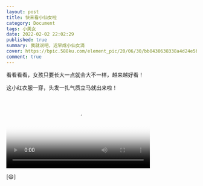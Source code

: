 ```yaml
---
layout: post
title: 快来看小仙女啦
category: Document
tags: 小美女
date: 2022-02-02 22:02:29
published: true
summary: 我就说吧，迟早成小仙女滴
cover: https://bpic.588ku.com/element_pic/20/06/30/bb0430638338a4d24e5bb499bc6f2d59.jpg
comment: true
---
```


看看看看，女孩只要长大一点就会大不一样，越来越好看！

这小红衣服一穿，头发一扎气质立马就出来啦！

<!-- 垃圾优酷
<iframe width='100%' src='https://player.youku.com/embed/XNTg0NDU0MTUwOA==' frameborder=0></iframe>
-->
<video data-v-1cd84dd5="" poster="//ci.xiaohongshu.com/c63c6f61-7615-4581-647a-c27c8073f401?imageView2/2/w/1080/format/jpg" src="http://v.xiaohongshu.com/01e2170f1063cdd5018370037f2a13137a_259.mp4?sign=0f72422233f6d022b0701cbd9e9653f0&amp;t=621a4e80" controls="controls" objectfit="contain" width="380px"></video>

[:smile:]
